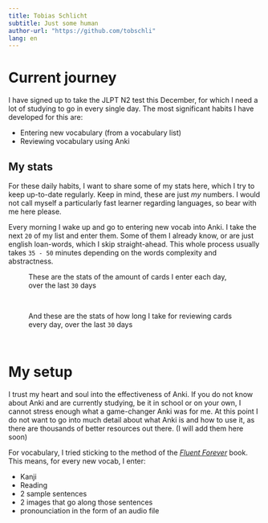 ```yaml
---
title: Tobias Schlicht
subtitle: Just some human
author-url: "https://github.com/tobschli"
lang: en
---
```



# Current journey

I have signed up to take the JLPT N2 test this December, for which I need a lot of studying to go in every single day.
The most significant habits I have developed for this are:

- Entering new vocabulary (from a vocabulary list)
- Reviewing vocabulary using Anki

## My stats

For these daily habits, I want to share some of my stats here, which I try to keep up-to-date regularly.
Keep in mind, these are just _my_ numbers. I would not call myself a particularly fast learner regarding languages, so bear with me here please.

Every morning I wake up and go to entering new vocab into Anki. I take the next `20` of my list and enter them. 
Some of them I already know, or are just english loan-words, which I skip straight-ahead.
This whole process usually takes `35 - 50` minutes depending on the words complexity and abstractness.

<figure>

These are the stats of the amount of cards I enter each day, over the last `30` days

<pre>
<!--NEW_GRAPH-->
</pre>
</figure>


<figure>

And these are the stats of how long I take for reviewing cards every day, over the last `30` days

<pre>
<!--REVIEW_GRAPH-->
</pre>
</figure>

# My setup

I trust my heart and soul into the effectiveness of Anki.
If you do not know about Anki and are currently studying, be it in school or on your own, I cannot stress enough what a game-changer Anki was for me.
At this point I do not want to go into much detail about what Anki is and how to use it, as there are thousands of better resources out there. (I will add them here soon)

For vocabulary, I tried sticking to the method of the [_Fluent Forever_](https://fluentforeverbook.com/) book.
This means, for every new vocab, I enter:

- Kanji
- Reading
- 2 sample sentences
- 2 images that go along those sentences
- pronounciation in the form of an audio file